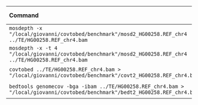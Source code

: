 | Command | Mean [s] | Min [s] | Max [s] | Relative |
|:---|---:|---:|---:|---:|
| `mosdepth -x "/local/giovanni/covtobed/benchmark"/mosd2_HG00258.REF_chr4 ../TE/HG00258.REF_chr4.bam` | 22.520 ± 0.421 | 21.781 | 22.984 | 1.31 ± 0.03 |
| `mosdepth -x -t 4 "/local/giovanni/covtobed/benchmark"/mosd2_HG00258.REF_chr4 ../TE/HG00258.REF_chr4.bam` | 17.208 ± 0.282 | 16.806 | 17.645 | 1.00 |
| `covtobed ../TE/HG00258.REF_chr4.bam > "/local/giovanni/covtobed/benchmark"/covt2_HG00258.REF_chr4.bed` | 76.963 ± 3.382 | 73.592 | 82.883 | 4.47 ± 0.21 |
| `bedtools genomecov -bga -ibam ../TE/HG00258.REF_chr4.bam > "/local/giovanni/covtobed/benchmark"/bedt2_HG00258.REF_chr4.bed` | 144.057 ± 4.126 | 138.739 | 149.479 | 8.37 ± 0.28 |
